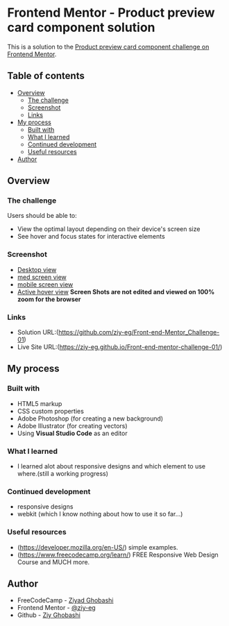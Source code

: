 # Frontend Mentor - Product preview card component solution

This is a solution to the [Product preview card component challenge on Frontend Mentor](https://www.frontendmentor.io/challenges/product-preview-card-component-GO7UmttRfa).

## Table of contents

- [Overview](#overview)
  - [The challenge](#the-challenge)
  - [Screenshot](#screenshot)
  - [Links](#links)
- [My process](#my-process)
  - [Built with](#built-with)
  - [What I learned](#what-i-learned)
  - [Continued development](#continued-development)
  - [Useful resources](#useful-resources)
- [Author](#author)

## Overview

### The challenge

Users should be able to:

- View the optimal layout depending on their device's screen size
- See hover and focus states for interactive elements

### Screenshot

- [Desktop view](design/desktop-view.png)
- [med screen view](design/Product-view-med-screen.png)
- [mobile screen view](design/mobile-view.png)
- [Active hover view](design/desktop-view_active-button.png)
**Screen Shots are not edited and viewed on 100% zoom for the browser**

### Links

- Solution URL:(https://github.com/ziy-eg/Front-end-Mentor_Challenge-01)
- Live Site URL:(https://ziy-eg.github.io/Front-end-mentor-challenge-01/)


## My process

### Built with

- HTML5 markup
- CSS custom properties
- Adobe Photoshop (for creating a new background)
- Adobe Illustrator (for creating vectors)
- Using **Visual Studio Code** as an editor

### What I learned

- I learned alot about responsive designs and which element to use where.(still a working progress)

### Continued development

- responsive designs
- webkit (which I know nothing about how to use it so far...)

### Useful resources

- (https://developer.mozilla.org/en-US/) simple examples.
- (https://www.freecodecamp.org/learn/) FREE Responsive Web Design Course and MUCH more.

## Author

- FreeCodeCamp - [Ziyad Ghobashi](https://www.freecodecamp.org/ziy_ghobashi)
- Frontend Mentor - [@ziy-eg](https://www.frontendmentor.io/profile/ziy-eg)
- Github - [Ziy Ghobashi](https://github.com/ziy-eg)

